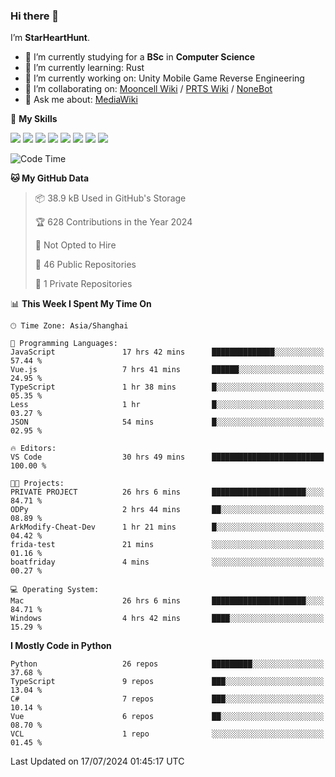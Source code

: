 ### Hi there 👋

I’m **StarHeartHunt**.

- 🏫 I’m currently studying for a **BSc** in **Computer Science**
- 🌱 I’m currently learning: Rust
- 🔭 I’m currently working on: Unity Mobile Game Reverse Engineering
- 👯 I’m collaborating on: [Mooncell Wiki](https://fgo.wiki/) / [PRTS Wiki](http://prts.wiki/) / [NoneBot](https://github.com/nonebot)
- 💬 Ask me about: [MediaWiki](https://www.mediawiki.org)

🌟 **My Skills**

![](https://img.shields.io/badge/-Python-3e74a2?style=flat-square&logo=Python&logoColor=fff)
![](https://img.shields.io/badge/-Node.js-339933?style=flat-square&logo=node.js&logoColor=fff)
![](https://img.shields.io/badge/-Vue-4fc08d?style=flat-square&logo=vue.js&logoColor=fff)
![](https://img.shields.io/badge/-React-2d98ce?style=flat-square&logo=React&logoColor=fff)
![](https://img.shields.io/badge/-TypeScript-3178C6?style=flat-square&logo=TypeScript&logoColor=fff)
![](https://img.shields.io/badge/-Docker-2496ED?style=flat-square&logo=Docker&logoColor=fff)
![](https://img.shields.io/badge/-Linux-000000?style=flat-square&logo=Linux&logoColor=fff)
![](https://img.shields.io/badge/-Dotnet-512bd4?style=flat-square&logo=.net&logoColor=fff)

<!--START_SECTION:waka-->
![Code Time](http://img.shields.io/badge/Code%20Time-1%2C220%20hrs%2014%20mins-blue)

**🐱 My GitHub Data** 

> 📦 38.9 kB Used in GitHub's Storage 
 > 
> 🏆 628 Contributions in the Year 2024
 > 
> 🚫 Not Opted to Hire
 > 
> 📜 46 Public Repositories 
 > 
> 🔑 1 Private Repositories 
 > 
📊 **This Week I Spent My Time On** 

```text
🕑︎ Time Zone: Asia/Shanghai

💬 Programming Languages: 
JavaScript               17 hrs 42 mins      ██████████████░░░░░░░░░░░   57.44 % 
Vue.js                   7 hrs 41 mins       ██████░░░░░░░░░░░░░░░░░░░   24.95 % 
TypeScript               1 hr 38 mins        █░░░░░░░░░░░░░░░░░░░░░░░░   05.35 % 
Less                     1 hr                █░░░░░░░░░░░░░░░░░░░░░░░░   03.27 % 
JSON                     54 mins             █░░░░░░░░░░░░░░░░░░░░░░░░   02.95 % 

🔥 Editors: 
VS Code                  30 hrs 49 mins      █████████████████████████   100.00 % 

🐱‍💻 Projects: 
PRIVATE PROJECT          26 hrs 6 mins       █████████████████████░░░░   84.71 % 
ODPy                     2 hrs 44 mins       ██░░░░░░░░░░░░░░░░░░░░░░░   08.89 % 
ArkModify-Cheat-Dev      1 hr 21 mins        █░░░░░░░░░░░░░░░░░░░░░░░░   04.42 % 
frida-test               21 mins             ░░░░░░░░░░░░░░░░░░░░░░░░░   01.16 % 
boatfriday               4 mins              ░░░░░░░░░░░░░░░░░░░░░░░░░   00.27 % 

💻 Operating System: 
Mac                      26 hrs 6 mins       █████████████████████░░░░   84.71 % 
Windows                  4 hrs 42 mins       ████░░░░░░░░░░░░░░░░░░░░░   15.29 % 
```

**I Mostly Code in Python** 

```text
Python                   26 repos            █████████░░░░░░░░░░░░░░░░   37.68 % 
TypeScript               9 repos             ███░░░░░░░░░░░░░░░░░░░░░░   13.04 % 
C#                       7 repos             ███░░░░░░░░░░░░░░░░░░░░░░   10.14 % 
Vue                      6 repos             ██░░░░░░░░░░░░░░░░░░░░░░░   08.70 % 
VCL                      1 repo              ░░░░░░░░░░░░░░░░░░░░░░░░░   01.45 % 
```




 Last Updated on 17/07/2024 01:45:17 UTC
<!--END_SECTION:waka-->
